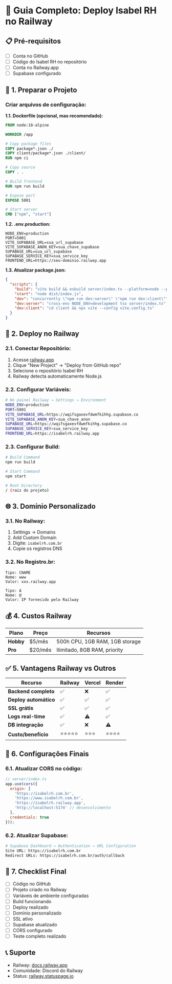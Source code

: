 # 🚀 Guia Completo: Deploy Isabel RH no Railway

## 📋 Pré-requisitos
- [ ] Conta no GitHub
- [ ] Código do Isabel RH no repositório
- [ ] Conta no Railway.app
- [ ] Supabase configurado

## 🔧 1. Preparar o Projeto

### Criar arquivos de configuração:

**1.1. Dockerfile (opcional, mas recomendado):**
```dockerfile
FROM node:18-alpine

WORKDIR /app

# Copy package files
COPY package*.json ./
COPY client/package*.json ./client/
RUN npm ci

# Copy source
COPY . .

# Build frontend
RUN npm run build

# Expose port
EXPOSE 5001

# Start server
CMD ["npm", "start"]
```

**1.2. .env.production:**
```env
NODE_ENV=production
PORT=5001
VITE_SUPABASE_URL=sua_url_supabase
VITE_SUPABASE_ANON_KEY=sua_chave_supabase
SUPABASE_URL=sua_url_supabase
SUPABASE_SERVICE_KEY=sua_service_key
FRONTEND_URL=https://seu-dominio.railway.app
```

**1.3. Atualizar package.json:**
```json
{
  "scripts": {
    "build": "vite build && esbuild server/index.ts --platform=node --packages=external --bundle --format=esm --outdir=dist",
    "start": "node dist/index.js",
    "dev": "concurrently \"npm run dev:server\" \"npm run dev:client\"",
    "dev:server": "cross-env NODE_ENV=development tsx server/index.ts",
    "dev:client": "cd client && npx vite --config vite.config.ts"
  }
}
```

## 🚀 2. Deploy no Railway

### 2.1. Conectar Repositório:
1. Acesse [railway.app](https://railway.app)
2. Clique "New Project" → "Deploy from GitHub repo"
3. Selecione o repositório Isabel RH
4. Railway detecta automaticamente Node.js

### 2.2. Configurar Variáveis:
```bash
# No painel Railway → Settings → Environment
NODE_ENV=production
PORT=5001
VITE_SUPABASE_URL=https://wqifsgaxevfdwmfkihhg.supabase.co
VITE_SUPABASE_ANON_KEY=sua_chave_anon
SUPABASE_URL=https://wqifsgaxevfdwmfkihhg.supabase.co  
SUPABASE_SERVICE_KEY=sua_service_key
FRONTEND_URL=https://isabelrh.railway.app
```

### 2.3. Configurar Build:
```bash
# Build Command
npm run build

# Start Command  
npm start

# Root Directory
/ (raiz do projeto)
```

## 🌐 3. Domínio Personalizado

### 3.1. No Railway:
1. Settings → Domains
2. Add Custom Domain
3. Digite: `isabelrh.com.br`
4. Copie os registros DNS

### 3.2. No Registro.br:
```dns
Tipo: CNAME
Nome: www
Valor: xxx.railway.app

Tipo: A  
Nome: @
Valor: IP fornecido pelo Railway
```

## 💰 4. Custos Railway

| **Plano** | **Preço** | **Recursos** |
|-----------|-----------|--------------|
| **Hobby** | $5/mês | 500h CPU, 1GB RAM, 1GB storage |
| **Pro** | $20/mês | Ilimitado, 8GB RAM, priority |

## ✅ 5. Vantagens Railway vs Outros

| **Recurso** | **Railway** | **Vercel** | **Render** |
|-------------|-------------|------------|------------|
| **Backend completo** | ✅ | ❌ | ✅ |
| **Deploy automático** | ✅ | ✅ | ✅ |
| **SSL grátis** | ✅ | ✅ | ✅ |
| **Logs real-time** | ✅ | ⚠️ | ✅ |
| **DB integração** | ✅ | ❌ | ⚠️ |
| **Custo/benefício** | ⭐⭐⭐⭐⭐ | ⭐⭐⭐ | ⭐⭐⭐⭐ |

## 🔧 6. Configurações Finais

### 6.1. Atualizar CORS no código:
```javascript
// server/index.ts
app.use(cors({
  origin: [
    'https://isabelrh.com.br',
    'https://www.isabelrh.com.br', 
    'https://isabelrh.railway.app',
    'http://localhost:5174' // desenvolvimento
  ],
  credentials: true
}));
```

### 6.2. Atualizar Supabase:
```bash
# Supabase Dashboard → Authentication → URL Configuration
Site URL: https://isabelrh.com.br
Redirect URLs: https://isabelrh.com.br/auth/callback
```

## 🎯 7. Checklist Final

- [ ] Código no GitHub
- [ ] Projeto criado no Railway  
- [ ] Variáveis de ambiente configuradas
- [ ] Build funcionando
- [ ] Deploy realizado
- [ ] Domínio personalizado
- [ ] SSL ativo
- [ ] Supabase atualizado
- [ ] CORS configurado
- [ ] Teste completo realizado

## 📞 Suporte
- Railway: [docs.railway.app](https://docs.railway.app)
- Comunidade: Discord do Railway
- Status: [railway.statuspage.io](https://railway.statuspage.io) 